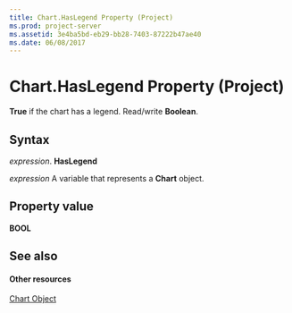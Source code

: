 ```yaml
---
title: Chart.HasLegend Property (Project)
ms.prod: project-server
ms.assetid: 3e4ba5bd-eb29-bb28-7403-87222b47ae40
ms.date: 06/08/2017
---
```



# Chart.HasLegend Property (Project)
 **True** if the chart has a legend. Read/write **Boolean**.

## Syntax

 _expression_. **HasLegend**

 _expression_ A variable that represents a **Chart** object.


## Property value

 **BOOL**


## See also


#### Other resources


[Chart Object](Project.chart.md)
